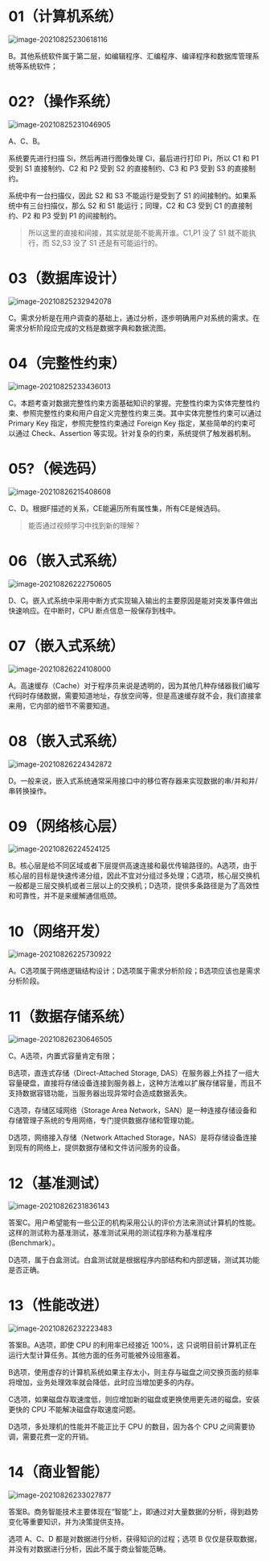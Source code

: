 # 01（计算机系统）

![image-20210825230618116](https://gitee.com/yanglu_u/ImgRepository/raw/master/images/20210825230618.png)

B。其他系统软件属于第二层，如编辑程序、汇编程序、编译程序和数据库管理系统等系统软件；

# 02?（操作系统）

![image-20210825231046905](https://gitee.com/yanglu_u/ImgRepository/raw/master/images/20210825231046.png)

A、C、B。

系统要先进行扫描 Si，然后再进行图像处理 Ci，最后进行打印 Pi，所以 C1 和 P1 受到 S1 直接制约、C2 和 P2 受到 S2 的直接制约、C3 和 P3 受到 S3 的直接制约。

系统中有一台扫描仪，因此 S2 和 S3 不能运行是受到了 S1 的间接制约。如果系统中有三台扫描仪，那么 S2 和 S1 能运行；同理，C2 和 C3 受到 C1 的直接制约、P2 和 P3 受到 P1 的间接制约。

> 所以这里的直接和间接，其实就是能不能离开谁。C1,P1 没了 S1 就不能执行，而 S2,S3 没了 S1 还是有可能运行的。

# 03（数据库设计）

![image-20210825232942078](https://gitee.com/yanglu_u/ImgRepository/raw/master/images/20210825232942.png)

C。需求分析是在用户调查的基础上，通过分析，逐步明确用户对系统的需求。在需求分析阶段应完成的文档是数据字典和数据流图。

# 04（完整性约束）

![image-20210825233436013](https://gitee.com/yanglu_u/ImgRepository/raw/master/images/20210825233436.png)

C。本题考查对数据完整性约束方面基础知识的掌握。完整性约束为实体完整性约束、参照完整性约束和用户自定义完整性约束三类。其中实体完整性约束可以通过 Primary Key 指定，参照完整性约束通过 Foreign Key 指定，某些简单的约束可以通过 Check、Assertion 等实现。针对复杂的约束，系统提供了触发器机制。

# 05?（候选码）

![image-20210826215408608](https://gitee.com/yanglu_u/ImgRepository/raw/master/images/20210826215408.png)

C、D。根据F描述的关系，CE能遍历所有属性集，所有CE是候选码。

> 能否通过视频学习中找到新的理解？

# 06（嵌入式系统）

![image-20210826222750605](https://gitee.com/yanglu_u/ImgRepository/raw/master/images/20210826222750.png)

D、C。嵌入式系统中采用中断方式实现输入输出的主要原因是能对突发事件做出快速响应。在中断时，CPU 断点信息一般保存到栈中。

# 07（嵌入式系统）

![image-20210826224108000](https://gitee.com/yanglu_u/ImgRepository/raw/master/images/20210826224108.png)

A。高速缓存（Cache）对于程序员来说是透明的，因为其他几种存储器我们编写代码时存储数据，需要知道地址，存放空间等，但是高速缓存就不会，我们直接拿来用，它内部的细节不需要知道。

# 08（嵌入式系统）

![image-20210826224342872](https://gitee.com/yanglu_u/ImgRepository/raw/master/images/20210826224342.png)

D。一般来说，嵌入式系统通常采用接口中的移位寄存器来实现数据的串/并和并/串转换操作。

# 09（网络核心层）

![image-20210826224524125](https://gitee.com/yanglu_u/ImgRepository/raw/master/images/20210826224524.png)

B。核心层是给不同区域或者下层提供高速连接和最优传输路径的。A选项，由于核心层的目标是快速传递分组，因此不宜对分组过多处理；C选项，核心层交换机一般都是三层交换机或者三层以上的交换机；D选项，提供多条路径是为了高效性和可靠性，并不是来缓解通信瓶颈。

# 10（网络开发）

![image-20210826225730922](https://gitee.com/yanglu_u/ImgRepository/raw/master/images/20210826225730.png)

A。C选项属于网络逻辑结构设计；D选项属于需求分析阶段；B选项应该也是需求分析阶段。

# 11（数据存储系统）

![image-20210826230646505](https://gitee.com/yanglu_u/ImgRepository/raw/master/images/20210826230646.png)

C。A选项，内置式容量肯定有限；

B选项，直连式存储（Direct-Attached Storage, DAS）在服务器上外挂了一组大容量硬盘，直接将存储设备连接到服务器上，这种方法难以扩展存储容量，而且不支持数据容错功能，当服务器出现异常时会造成数据丢失。

C选项，存储区域网络（Storage Area Network，SAN）是一种连接存储设备和存储管理子系统的专用网络，专门提供数据存储和管理功能。

D选项，网络接入存储（Network Attached Storage，NAS）是将存储设备连接到现有的网络上，提供数据存储和文件访问服务的设备。

# 12（基准测试）

![image-20210826231836143](https://gitee.com/yanglu_u/ImgRepository/raw/master/images/20210826231836.png)

答案C。用户希望能有一些公正的机构采用公认的评价方法来测试计算机的性能。这样的测试称为基准测试，基准测试采用的测试程序称为基准程序(Benchmark）。

D选项，属于白盒测试。白盒测试就是根据程序内部结构和内部逻辑，测试其功能是否正确。

# 13（性能改进）

![image-20210826232223483](https://gitee.com/yanglu_u/ImgRepository/raw/master/images/20210826232223.png)

答案B。A选项，即使 CPU 的利用率已经接近 100%，这
只说明目前计算机正在运行大型计算任务。其他方面的任务可能被外设阻塞着。

B选项，使用虚存的计算机系统如果主存太小，则主存与磁盘之间交换页面的频率将增加，业务处理效率就会降低，此时应当增加更多的内存。

C选项，如果磁盘存取速度低，则应增加新的磁盘或更换使用更先进的磁盘。安装更快的 CPU 不能解决磁盘存取速度问题。

D选项，多处理机的性能并不能正比于 CPU 的数目，因为各个 CPU 之间需要协调，需要花费一定的开销。

# 14（商业智能）

![image-20210826233027877](https://gitee.com/yanglu_u/ImgRepository/raw/master/images/20210826233027.png)

答案B。商务智能技术主要体现在“智能”上，即通过对大量数据的分析，得到趋势变化等重要知识，并为决策提供支持。

选项 A、C、D 都是对数据进行分析，获得知识的过程；选项 B 仅仅是获取数据，并没有对数据进行分析，因此不属于商业智能范畴。











